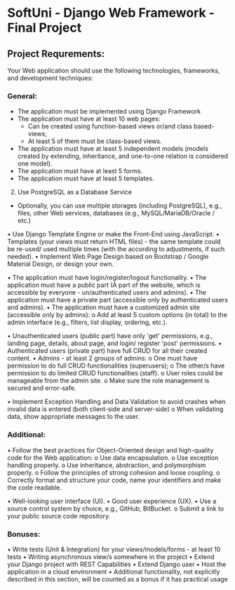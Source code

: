 # SoftUni - Django Web Framework - Final Project

## Project Requrements:
Your Web application should use the following technologies, frameworks, and development techniques:
### General:
*	The application must be implemented using Django Framework
  *	The application must have at least 10 web pages:
    *	Can be created using function-based views or/and class based-views;
    * At least 5 of them must be class-based views.
  *	The application must have at least 5 independent models (models created by extending, inheritance, and one-to-one relation is considered one model).
  *	The application must have at least 5 forms.
  *	The application must have at least 5 templates.

2.	Use PostgreSQL as a Database Service
  -	Optionally, you can use multiple storages (including PostgreSQL), e.g., files, other Web services, databases (e.g., MySQL/MariaDB/Oracle / etc.)

•	Use Django Template Engine or make the Front-End using JavaScript.
•	Templates (your views must return HTML files) - the same template could be re-used/ used multiple times (with the according to adjustments, if such needed).
•	Implement Web Page Design based on Bootstrap / Google Material Design, or design your own.

•	The application must have login/register/logout functionality.
•	The application must have a public part (A part of the website, which is accessible by everyone - un/authenticated users and admins).
•	The application must have a private part (accessible only by authenticated users and admins).
•	The application must have a customized admin site (accessible only by admins):
  o	Add at least 5 custom options (in total) to the admin interface (e.g., filters, list display, ordering, etc.).

•	Unauthenticated users (public part) have only 'get' permissions, e.g., landing page, details, about page, and login/ register 'post' permissions.
•	Authenticated users (private part) have full CRUD for all their created content.
•	Admins - at least 2 groups of admins:
  o	One must have permission to do full CRUD functionalities (superusers); 
  o	The other/s have permission to do limited CRUD functionalities (staff).
  o	User roles could be manageable from the admin site.
  o	Make sure the role management is secured and error-safe.

•	Implement Exception Handling and Data Validation to avoid crashes when invalid data is entered 
(both client-side and server-side)
  o	When validating data, show appropriate messages to the user.
 
### Additional:
•	Follow the best practices for Object-Oriented design and high-quality code for the Web application:
  o	Use data encapsulation.
  o	Use exception handling properly.
  o	Use inheritance, abstraction, and polymorphism properly.
  o	Follow the principles of strong cohesion and loose coupling.
  o	Correctly format and structure your code, name your identifiers and make the code readable.

•	Well-looking user interface (UI).
•	Good user experience (UX).
•	Use a source control system by choice, e.g., GitHub, BitBucket.
  o	Submit a link to your public source code repository.

### Bonuses:
•	Write tests (Unit & Integration) for your views/models/forms - at least 10 tests
•	Writing asynchronous view/s somewhere in the project
•	Extend your Django project with REST Capabilities 
•	Extend Django user
•	Host the application in a cloud environment
•	Additional functionality, not explicitly described in this section, will be counted as a bonus if it has practical usage
